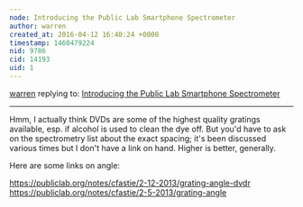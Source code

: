 ```yaml
---
node: Introducing the Public Lab Smartphone Spectrometer
author: warren
created_at: 2016-04-12 16:40:24 +0000
timestamp: 1460479224
nid: 9786
cid: 14193
uid: 1
---
```




[warren](../profile/warren) replying to: [Introducing the Public Lab Smartphone Spectrometer](../notes/warren/11-15-2013/introducing-the-public-lab-smartphone-spectrometer)

----
Hmm, I actually think DVDs are some of the highest quality gratings available, esp. if alcohol is used to clean the dye off. But you'd have to ask on the spectrometry list about the exact spacing; it's been discussed various times but I don't have a link on hand. Higher is better, generally.

Here are some links on angle:

https://publiclab.org/notes/cfastie/2-12-2013/grating-angle-dvdr
https://publiclab.org/notes/cfastie/2-5-2013/grating-angle